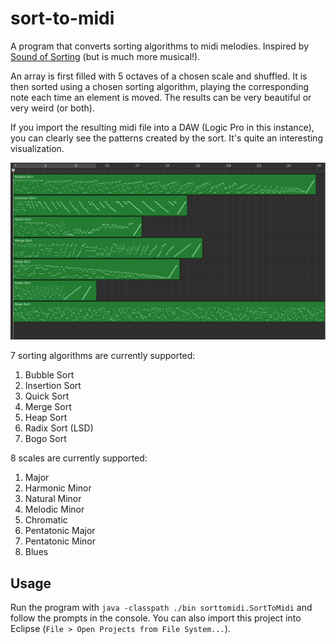 # sort-to-midi

A program that converts sorting algorithms to midi melodies. Inspired by [Sound of Sorting](http://panthema.net/2013/sound-of-sorting/) (but is much more musical!).

An array is first filled with 5 octaves of a chosen scale and shuffled. It is then sorted using a chosen sorting algorithm, playing the corresponding note each time an element is moved. The results can be very beautiful or very weird (or both).

If you import the resulting midi file into a DAW (Logic Pro in this instance), you can clearly see the patterns created by the sort. It's quite an interesting visualization.

![Logic Pro Screenshot](https://github.com/AvaLovelace1/sort-to-midi/blob/master/sound-of-sorting.png?raw=true "sound-of-sorting")

7 sorting algorithms are currently supported:
1. Bubble Sort
2. Insertion Sort
3. Quick Sort
4. Merge Sort
5. Heap Sort
6. Radix Sort (LSD)
7. Bogo Sort

8 scales are currently supported:
1. Major
2. Harmonic Minor
3. Natural Minor
4. Melodic Minor
5. Chromatic
6. Pentatonic Major
7. Pentatonic Minor
8. Blues

## Usage

Run the program with `java -classpath ./bin sorttomidi.SortToMidi` and follow the prompts in the console. You can also import this project into Eclipse (`File > Open Projects from File System...`).
